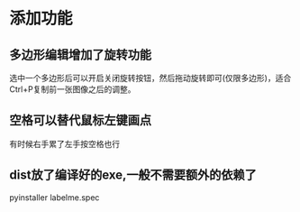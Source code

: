 # 添加功能

## 多边形编辑增加了旋转功能

选中一个多边形后可以开启关闭旋转按钮，然后拖动旋转即可(仅限多边形)，适合Ctrl+P复制前一张图像之后的调整。

## 空格可以替代鼠标左键画点

有时候右手累了左手按空格也行

## dist放了编译好的exe,一般不需要额外的依赖了

pyinstaller labelme.spec

